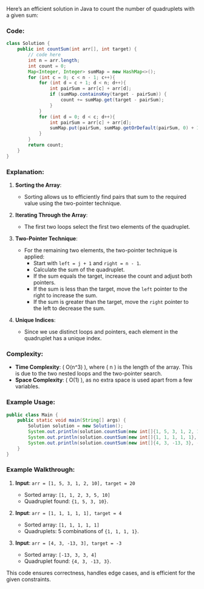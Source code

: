 Here’s an efficient solution in Java to count the number of quadruplets with a given sum:

### Code:

```java
class Solution {
    public int countSum(int arr[], int target) {
        // code here
        int n = arr.length;
        int count = 0;
        Map<Integer, Integer> sumMap = new HashMap<>();
        for (int c = 0; c < n - 1; c++){
            for (int d = c + 1; d < n; d++){
                int pairSum = arr[c] + arr[d];
                if (sumMap.containsKey(target - pairSum)) {
                    count += sumMap.get(target - pairSum);
                }
            }
            for (int d = 0; d < c; d++){
                int pairSum = arr[c] + arr[d];
                sumMap.put(pairSum, sumMap.getOrDefault(pairSum, 0) + 1);
            }
        }
        return count;
    }
}
```

### Explanation:
1. **Sorting the Array**:
   - Sorting allows us to efficiently find pairs that sum to the required value using the two-pointer technique.

2. **Iterating Through the Array**:
   - The first two loops select the first two elements of the quadruplet.

3. **Two-Pointer Technique**:
   - For the remaining two elements, the two-pointer technique is applied:
     - Start with `left = j + 1` and `right = n - 1`.
     - Calculate the sum of the quadruplet.
     - If the sum equals the target, increase the count and adjust both pointers.
     - If the sum is less than the target, move the `left` pointer to the right to increase the sum.
     - If the sum is greater than the target, move the `right` pointer to the left to decrease the sum.

4. **Unique Indices**:
   - Since we use distinct loops and pointers, each element in the quadruplet has a unique index.

### Complexity:
- **Time Complexity**: \( O(n^3) \), where \( n \) is the length of the array. This is due to the two nested loops and the two-pointer search.
- **Space Complexity**: \( O(1) \), as no extra space is used apart from a few variables.

### Example Usage:

```java
public class Main {
    public static void main(String[] args) {
        Solution solution = new Solution();
        System.out.println(solution.countSum(new int[]{1, 5, 3, 1, 2, 10}, 20)); // Output: 1
        System.out.println(solution.countSum(new int[]{1, 1, 1, 1, 1}, 4));     // Output: 5
        System.out.println(solution.countSum(new int[]{4, 3, -13, 3}, -3));     // Output: 1
    }
}
```

### Example Walkthrough:
1. **Input**: `arr = [1, 5, 3, 1, 2, 10], target = 20`
   - Sorted array: `[1, 1, 2, 3, 5, 10]`
   - Quadruplet found: `{1, 5, 3, 10}`.

2. **Input**: `arr = [1, 1, 1, 1, 1], target = 4`
   - Sorted array: `[1, 1, 1, 1, 1]`
   - Quadruplets: 5 combinations of `{1, 1, 1, 1}`.

3. **Input**: `arr = [4, 3, -13, 3], target = -3`
   - Sorted array: `[-13, 3, 3, 4]`
   - Quadruplet found: `{4, 3, -13, 3}`.

This code ensures correctness, handles edge cases, and is efficient for the given constraints.